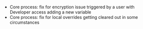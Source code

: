 - Core process: fix for encryption issue triggered by a user with Developer access adding a new variable
- Core process: fix for local overrides getting cleared out in some circumstances
